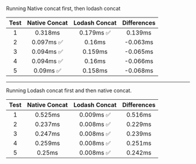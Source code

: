 Running Native concat first, then lodash concat

| Test | Native Concat | Lodash Concat | Differences |
| :--: | :-----------: | :-----------: | :---------: |
|  1   |    0.318ms    |  0.179ms ✅   |   0.139ms   |
|  2   |  0.097ms ✅   |    0.16ms     |  -0.063ms   |
|  3   |  0.094ms ✅   |    0.159ms    |  -0.065ms   |
|  4   |  0.094ms ✅   |    0.16ms     |  -0.066ms   |
|  5   |   0.09ms ✅   |    0.158ms    |  -0.068ms   |

---

Running Lodash concat first and then native concat.

| Test | Native Concat | Lodash Concat | Differences |
| :--: | :-----------: | :-----------: | :---------: |
|  1   |    0.525ms    |  0.009ms ✅   |   0.516ms   |
|  2   |    0.237ms    |  0.008ms ✅   |   0.229ms   |
|  3   |    0.247ms    |  0.008ms ✅   |   0.239ms   |
|  4   |    0.259ms    |  0.008ms ✅   |   0.251ms   |
|  5   |    0.25ms     |  0.008ms ✅   |   0.242ms   |
